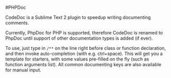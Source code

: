 #PHPDoc

CodeDoc is a Sublime Text 2 plugin to speedup writing documenting comments.

Currently, PhpDoc for PHP is supported, therefore CodeDoc is renamed to PhpDoc until support of other documentation types is added (if ever).

To use, just type in `/**` on the line right before class or function declaration, and then invoke auto-completion (with e.g. ctrl+space). This will get you a template for starters, with some values pre-filled on the fly (such as function arguments list). All common documenting keys are also available for manual input.
